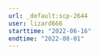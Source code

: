 ```yaml
---
url: _default:scp-2644
user: lizard666
starttime: "2022-06-16"
endtime: "2022-08-01"
---
```

<reserve />